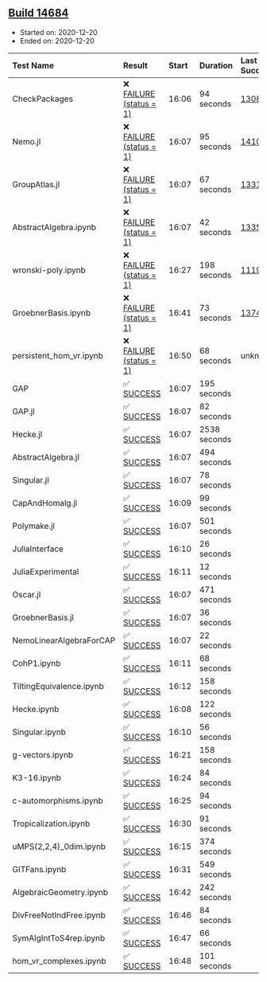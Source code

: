 ## [Build 14684](https://oscarci.mathematik.uni-kl.de/job/oscar/14684/)

* Started on: 2020-12-20
* Ended on: 2020-12-20

| Test Name    | Result | Start | Duration | Last Success | First Failure |
|:-------------|:-------|:------|:---------|:-------------|:--------------|
| CheckPackages | ❌ [FAILURE (status = 1)](https://oscarci.mathematik.uni-kl.de/job/oscar/14684/artifact/logs/build-14684/CheckPackages.log) | 16:06 | 94 seconds | [13085](https://oscarci.mathematik.uni-kl.de/job/oscar/13085/) | [13086](https://oscarci.mathematik.uni-kl.de/job/oscar/13086/) |
| Nemo.jl | ❌ [FAILURE (status = 1)](https://oscarci.mathematik.uni-kl.de/job/oscar/14684/artifact/logs/build-14684/Nemo.jl.log) | 16:07 | 95 seconds | [14101](https://oscarci.mathematik.uni-kl.de/job/oscar/14101/) | [14102](https://oscarci.mathematik.uni-kl.de/job/oscar/14102/) |
| GroupAtlas.jl | ❌ [FAILURE (status = 1)](https://oscarci.mathematik.uni-kl.de/job/oscar/14684/artifact/logs/build-14684/GroupAtlas.jl.log) | 16:07 | 67 seconds | [13311](https://oscarci.mathematik.uni-kl.de/job/oscar/13311/) | [13312](https://oscarci.mathematik.uni-kl.de/job/oscar/13312/) |
| AbstractAlgebra.ipynb | ❌ [FAILURE (status = 1)](https://oscarci.mathematik.uni-kl.de/job/oscar/14684/artifact/logs/build-14684/AbstractAlgebra.ipynb.log) | 16:07 | 42 seconds | [13355](https://oscarci.mathematik.uni-kl.de/job/oscar/13355/) | [13356](https://oscarci.mathematik.uni-kl.de/job/oscar/13356/) |
| wronski-poly.ipynb | ❌ [FAILURE (status = 1)](https://oscarci.mathematik.uni-kl.de/job/oscar/14684/artifact/logs/build-14684/wronski-poly.ipynb.log) | 16:27 | 198 seconds | [11192](https://oscarci.mathematik.uni-kl.de/job/oscar/11192/) | [11193](https://oscarci.mathematik.uni-kl.de/job/oscar/11193/) |
| GroebnerBasis.ipynb | ❌ [FAILURE (status = 1)](https://oscarci.mathematik.uni-kl.de/job/oscar/14684/artifact/logs/build-14684/GroebnerBasis.ipynb.log) | 16:41 | 73 seconds | [13748](https://oscarci.mathematik.uni-kl.de/job/oscar/13748/) | [13749](https://oscarci.mathematik.uni-kl.de/job/oscar/13749/) |
| persistent_hom_vr.ipynb | ❌ [FAILURE (status = 1)](https://oscarci.mathematik.uni-kl.de/job/oscar/14684/artifact/logs/build-14684/persistent_hom_vr.ipynb.log) | 16:50 | 68 seconds | unknown | unknown |
| GAP | ✅ [SUCCESS](https://oscarci.mathematik.uni-kl.de/job/oscar/14684/artifact/logs/build-14684/GAP.log) | 16:07 | 195 seconds |  |  |
| GAP.jl | ✅ [SUCCESS](https://oscarci.mathematik.uni-kl.de/job/oscar/14684/artifact/logs/build-14684/GAP.jl.log) | 16:07 | 82 seconds |  |  |
| Hecke.jl | ✅ [SUCCESS](https://oscarci.mathematik.uni-kl.de/job/oscar/14684/artifact/logs/build-14684/Hecke.jl.log) | 16:07 | 2538 seconds |  |  |
| AbstractAlgebra.jl | ✅ [SUCCESS](https://oscarci.mathematik.uni-kl.de/job/oscar/14684/artifact/logs/build-14684/AbstractAlgebra.jl.log) | 16:07 | 494 seconds |  |  |
| Singular.jl | ✅ [SUCCESS](https://oscarci.mathematik.uni-kl.de/job/oscar/14684/artifact/logs/build-14684/Singular.jl.log) | 16:07 | 78 seconds |  |  |
| CapAndHomalg.jl | ✅ [SUCCESS](https://oscarci.mathematik.uni-kl.de/job/oscar/14684/artifact/logs/build-14684/CapAndHomalg.jl.log) | 16:09 | 99 seconds |  |  |
| Polymake.jl | ✅ [SUCCESS](https://oscarci.mathematik.uni-kl.de/job/oscar/14684/artifact/logs/build-14684/Polymake.jl.log) | 16:07 | 501 seconds |  |  |
| JuliaInterface | ✅ [SUCCESS](https://oscarci.mathematik.uni-kl.de/job/oscar/14684/artifact/logs/build-14684/JuliaInterface.log) | 16:10 | 26 seconds |  |  |
| JuliaExperimental | ✅ [SUCCESS](https://oscarci.mathematik.uni-kl.de/job/oscar/14684/artifact/logs/build-14684/JuliaExperimental.log) | 16:11 | 12 seconds |  |  |
| Oscar.jl | ✅ [SUCCESS](https://oscarci.mathematik.uni-kl.de/job/oscar/14684/artifact/logs/build-14684/Oscar.jl.log) | 16:07 | 471 seconds |  |  |
| GroebnerBasis.jl | ✅ [SUCCESS](https://oscarci.mathematik.uni-kl.de/job/oscar/14684/artifact/logs/build-14684/GroebnerBasis.jl.log) | 16:07 | 36 seconds |  |  |
| NemoLinearAlgebraForCAP | ✅ [SUCCESS](https://oscarci.mathematik.uni-kl.de/job/oscar/14684/artifact/logs/build-14684/NemoLinearAlgebraForCAP.log) | 16:07 | 22 seconds |  |  |
| CohP1.ipynb | ✅ [SUCCESS](https://oscarci.mathematik.uni-kl.de/job/oscar/14684/artifact/logs/build-14684/CohP1.ipynb.log) | 16:11 | 68 seconds |  |  |
| TiltingEquivalence.ipynb | ✅ [SUCCESS](https://oscarci.mathematik.uni-kl.de/job/oscar/14684/artifact/logs/build-14684/TiltingEquivalence.ipynb.log) | 16:12 | 158 seconds |  |  |
| Hecke.ipynb | ✅ [SUCCESS](https://oscarci.mathematik.uni-kl.de/job/oscar/14684/artifact/logs/build-14684/Hecke.ipynb.log) | 16:08 | 122 seconds |  |  |
| Singular.ipynb | ✅ [SUCCESS](https://oscarci.mathematik.uni-kl.de/job/oscar/14684/artifact/logs/build-14684/Singular.ipynb.log) | 16:10 | 56 seconds |  |  |
| g-vectors.ipynb | ✅ [SUCCESS](https://oscarci.mathematik.uni-kl.de/job/oscar/14684/artifact/logs/build-14684/g-vectors.ipynb.log) | 16:21 | 158 seconds |  |  |
| K3-16.ipynb | ✅ [SUCCESS](https://oscarci.mathematik.uni-kl.de/job/oscar/14684/artifact/logs/build-14684/K3-16.ipynb.log) | 16:24 | 84 seconds |  |  |
| c-automorphisms.ipynb | ✅ [SUCCESS](https://oscarci.mathematik.uni-kl.de/job/oscar/14684/artifact/logs/build-14684/c-automorphisms.ipynb.log) | 16:25 | 94 seconds |  |  |
| Tropicalization.ipynb | ✅ [SUCCESS](https://oscarci.mathematik.uni-kl.de/job/oscar/14684/artifact/logs/build-14684/Tropicalization.ipynb.log) | 16:30 | 91 seconds |  |  |
| uMPS(2,2,4)_0dim.ipynb | ✅ [SUCCESS](https://oscarci.mathematik.uni-kl.de/job/oscar/14684/artifact/logs/build-14684/uMPS-2-2-4-_0dim.ipynb.log) | 16:15 | 374 seconds |  |  |
| GITFans.ipynb | ✅ [SUCCESS](https://oscarci.mathematik.uni-kl.de/job/oscar/14684/artifact/logs/build-14684/GITFans.ipynb.log) | 16:31 | 549 seconds |  |  |
| AlgebraicGeometry.ipynb | ✅ [SUCCESS](https://oscarci.mathematik.uni-kl.de/job/oscar/14684/artifact/logs/build-14684/AlgebraicGeometry.ipynb.log) | 16:42 | 242 seconds |  |  |
| DivFreeNotIndFree.ipynb | ✅ [SUCCESS](https://oscarci.mathematik.uni-kl.de/job/oscar/14684/artifact/logs/build-14684/DivFreeNotIndFree.ipynb.log) | 16:46 | 84 seconds |  |  |
| SymAlgIntToS4rep.ipynb | ✅ [SUCCESS](https://oscarci.mathematik.uni-kl.de/job/oscar/14684/artifact/logs/build-14684/SymAlgIntToS4rep.ipynb.log) | 16:47 | 66 seconds |  |  |
| hom_vr_complexes.ipynb | ✅ [SUCCESS](https://oscarci.mathematik.uni-kl.de/job/oscar/14684/artifact/logs/build-14684/hom_vr_complexes.ipynb.log) | 16:48 | 101 seconds |  |  |
